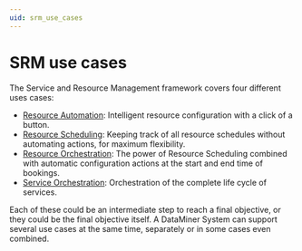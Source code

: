 ```yaml
---
uid: srm_use_cases
---
```


# SRM use cases

The Service and Resource Management framework covers four different uses cases:

- [Resource Automation](xref:srm_resource_automation): Intelligent resource configuration with a click of a button.
- [Resource Scheduling](xref:srm_resource_scheduling): Keeping track of all resource schedules without automating actions, for maximum flexibility.
- [Resource Orchestration](xref:srm_resource_orchestration): The power of Resource Scheduling combined with automatic configuration actions at the start and end time of bookings.
- [Service Orchestration](xref:srm_service_orchestration): Orchestration of the complete life cycle of services.

Each of these could be an intermediate step to reach a final objective, or they could be the final objective itself. A DataMiner System can support several use cases at the same time, separately or in some cases even combined.
